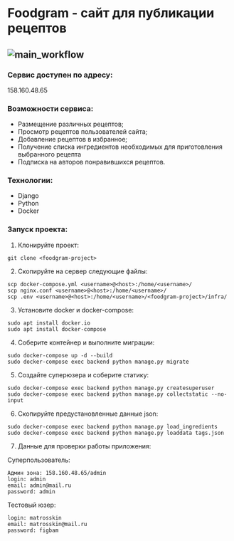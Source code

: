 # Foodgram - сайт для публикации рецептов
![main_workflow](https://github.com/Rena-san/foodgram-project-react/actions/workflows/main.yaml/badge.svg)
---
### Сервис доступен по адресу:
158.160.48.65
### Возможности сервиса:
- Размещение различных рецептов;
- Просмотр рецептов пользователей сайта;
- Добавление рецептов в избранное;
- Получение списка ингредиентов необходимых для приготовления выбранного рецепта
- Подписка на авторов понравившихся рецептов.

### Технологии:
- Django
- Python
- Docker


### Запуск проекта:
1. Клонируйте проект:
```
git clone <foodgram-project>
```
2. Скопируйте на сервер следующие файлы:
```
scp docker-compose.yml <username>@<host>:/home/<username>/
scp nginx.conf <username>@<host>:/home/<username>/
scp .env <username>@<host>:/home/<username>/<foodgram-project>/infra/

```
3. Установите docker и docker-compose:
```
sudo apt install docker.io 
sudo apt install docker-compose
```
4. Соберите контейнер и выполните миграции:
```
sudo docker-compose up -d --build
sudo docker-compose exec backend python manage.py migrate
```
5. Создайте суперюзера и соберите статику:
```
sudo docker-compose exec backend python manage.py createsuperuser
sudo docker-compose exec backend python manage.py collectstatic --no-input
```
6. Скопируйте предустановленные данные json:
```
sudo docker-compose exec backend python manage.py load_ingredients
sudo docker-compose exec backend python manage.py loaddata tags.json
```
7. Данные для проверки работы приложения:

Cуперпользователь:
```
Админ зона: 158.160.48.65/admin
login: admin
email: admin@mail.ru
password: admin
```
Тестовый юзер:
```
login: matrosskin
email: matrosskin@mail.ru
password: figbam
```
